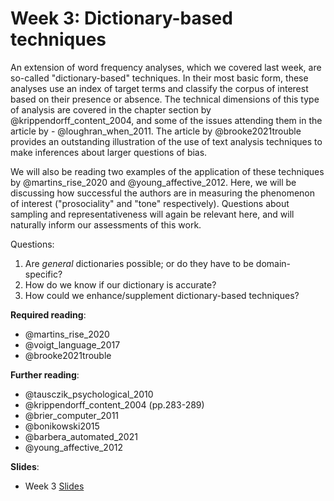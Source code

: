 # Week 3: Dictionary-based techniques

An extension of word frequency analyses, which we covered last week, are so-called "dictionary-based" techniques. In their most basic form, these analyses use an index of target terms and classify the corpus of interest based on their presence or absence. The technical dimensions of this type of analysis are covered in the chapter section by @krippendorff_content_2004, and some of the issues attending them in the article by - @loughran_when_2011. The article by @brooke2021trouble provides an outstanding illustration of the use of text analysis techniques to make inferences about larger questions of bias.

We will also be reading two examples of the application of these techniques by @martins_rise_2020 and @young_affective_2012. Here, we will be discussing how successful the authors are in measuring the phenomenon of interest ("prosociality" and "tone" respectively). Questions about sampling and representativeness will again be relevant here, and will naturally inform our assessments of this work.

Questions:

1.  Are *general* dictionaries possible; or do they have to be domain-specific?
2.  How do we know if our dictionary is accurate?
3.  How could we enhance/supplement dictionary-based techniques?

**Required reading**:

-   @martins_rise_2020
-   @voigt_language_2017
-   @brooke2021trouble

**Further reading**:

-   @tausczik_psychological_2010
-   @krippendorff_content_2004 (pp.283-289)
-   @brier_computer_2011
-   @bonikowski2015
-   @barbera_automated_2021
-   @young_affective_2012

**Slides**:

-   Week 3 [Slides](https://docs.google.com/presentation/d/1rgYCYGtZ7resCd7oVsGnaCpwWKduunl8s1famjtGtBY/edit?usp=sharing)
